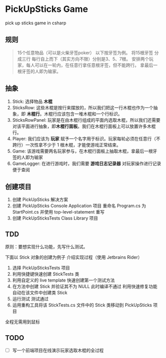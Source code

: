 # PickUpSticks Game
pick up sticks game in csharp

## 规则
> 15个任意物品（可以是火柴牙签poker） 以下按牙签为例。
> 将15根牙签 分成三行 每行自上而下（其实方向不限）分别是3、5、7根。
> 安排两个玩家，每人可以在一轮内，在任意行拿任意根牙签，但不能跨行。
> 拿最后一根牙签的人即为输家。

## 抽象
1. Stick: 选择物品 **木棍** 
2. SticksRow: 这些木棍是按行来摆放的，所以我们把这一行木棍也作为一个抽象，即 **木棍行**。木棍行应该包含一堆木棍和一个行标识。
3. SticksRowPanel: 玩家是在由木棍行组成的平面内选取木棍，所以我们还需要对该平面进行抽象，即**木棍行面板**。我们在木棍行面板上可以放置许多木棍行。
4. Player: 我们应该为 **玩家** 赋予一个名字用于标识。玩家每轮必须在任意行（不跨行）一次性拿不少于 1 根木棍，才能使游戏正常结束。
5. Game: 该游戏需要两名玩家参与，在木棍行面板上抽取木棍，拿最后一根牙签的人即为输家
6. GameLogger: 在进行游戏时，我们需要 **游戏日志记录器** 对玩家操作进行记录 便于查阅

## 创建项目
1. 创建 PickUpSticks 解决方案
2. 创建 PickUpSticks Console Application 项目 重命名 Program.cs 为 StartPoint.cs 并使用 top-level-statement 重写
3. 创建 PickUpSticksTests Class Library 项目

## TDD
原则：要想实现什么功能，先写什么测试。

下面以 Stick 对象的创建为例子 介绍实现过程（使用 Jetbrains Rider）
1. 选择 PickUpSticksTests 项目
2. 利用快捷键快速创建 StickTests 类
3. 利用自定义的 live template 快速创建第一个测试方法
4. 在方法中创建 Stick 并验证其不为 NULL 此时编译不通过 利用快速修复功能自动在该文件中创建类 Stick
5. 运行测试 测试通过
6. 运用重构工具将该 StickTests.cs 文件中的 Stick 类移动到 PickUpSticks 项目

全程无需用到鼠标

## TODO
- [ ] 写一个前端项目在线演示玩家选取木棍的全过程
